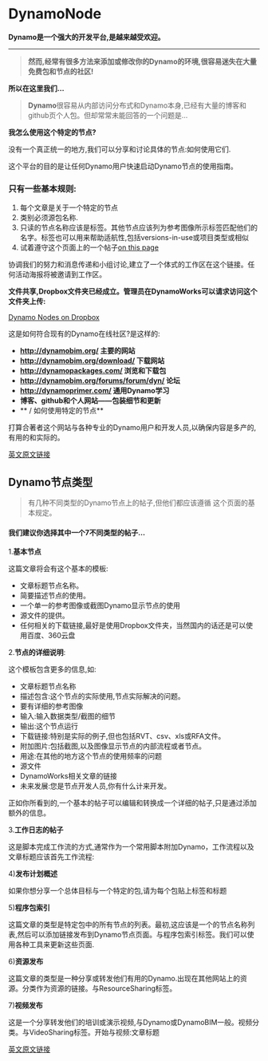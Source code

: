 # DynamoNode

**Dynamo是一个强大的开发平台,是越来越受欢迎。**

---


> **然而,经常有很多方法来添加或修改你的Dynamo的环境,很容易迷失在大量免费包和节点的社区!**

**所以在这里我们…**


> **Dynamo**很容易从内部访问分布式和Dynamo本身,已经有大量的博客和github页个人包。但却常常未能回答的一个问题是…


**我怎么使用这个特定的节点?**

没有一个真正统一的地方,我们可以分享和讨论具体的节点:如何使用它们.

这个平台的目的是让任何Dynamo用户快速启动Dynamo节点的使用指南。


### 只有一些基本规则:



1. 每个文章是关于一个特定的节点
1. 类别必须源包名称.
1. 只读的节点名称应该是标签。其他节点应该列为参考图像所示标签匹配他们的名字。标签也可以用来帮助适航性,包括versions-in-use或项目类型或相似
1. 试着遵守这个页面上的一个帖子[on this page](http://deattor.com/?p=18)


协调我们的努力和消息传递和小组讨论,建立了一个体式的工作区在这个链接。任何活动海报将被邀请到工作区。

**文件共享,Dropbox文件夹已经成立。管理员在DynamoWorks可以请求访问这个文件夹上传:**

[Dynamo Nodes on Dropbox](http://deattor.com/?p=12)

这是如何符合现有的Dynamo在线社区?是这样的:

* **http://dynamobim.org/ 主要的网站**
* **http://dynamobim.org/download/ 下载网站**
* **http://dynamopackages.com/ 浏览和下载包**
* **http://dynamobim.org/forums/forum/dyn/ 论坛**
* **http://dynamoprimer.com/ 通用Dynamo学习**
* **博客、github和个人网站——包装细节和更新**
* **         / 如何使用特定的节点**


打算合著者这个网站与各种专业的Dynamo用户和开发人员,以确保内容是多产的,有用的和实际的。


[英文原文链接](https://dynamonodes.com/2015/12/25/what-is-this-site/)


## Dynamo节点类型


> 有几种不同类型的Dynamo节点上的帖子,但他们都应该遵循 这个页面的基本规定。


#### 我们建议你选择其中一个7不同类型的帖子…

1.**基本节点**

这篇文章将会有这个基本的模板:

* 文章标题节点名称。
* 简要描述节点的使用。
* 一个单一的参考图像或截图Dynamo显示节点的使用
* 源文件的提供。
* 任何相关的下载链接,最好是使用Dropbox文件夹，当然国内的话还是可以使用百度、360云盘


2.**节点的详细说明**:

这个模板包含更多的信息,如:

* 文章标题节点名称
* 描述包含:这个节点的实际使用,节点实际解决的问题。
* 要有详细的参考图像
* 输入:输入数据类型/截图的细节
* 输出:这个节点运行
* 下载链接:特别是实际的例子,但也包括RVT、csv、xls或RFA文件。
* 附加图片:包括截图,以及图像显示节点的内部流程或者节点。
* 用途:在其他的地方这个节点的使用频率的问题
* 源文件
* DynamoWorks相关文章的链接
* 未来发展:您是节点开发人员,你有什么计来开发。


正如你所看到的,一个基本的帖子可以编辑和转换成一个详细的帖子,只是通过添加额外的信息。

3.**工作日志的帖子**


这是脚本完成工作流的方式,通常作为一个常用脚本附加Dynamo，工作流程以及文章标题应该首先工作流程:

4)**发布计划概述**


如果你想分享一个总体目标与一个特定的包,请为每个包贴上标签和标题

5)**程序包索引**



这篇文章的类型是特定包中的所有节点的列表。最初,这应该是一个的节点名称列表,然后可以添加链接发布到Dynamo节点页面。与程序包索引标签。我们可以使用各种工具来更新这些页面.

6)**资源发布**


这篇文章的类型是一种分享或转发他们有用的Dynamo.出现在其他网站上的资源。分类作为资源的链接。与ResourceSharing标签。

7)**视频发布**


这是一个分享转发他们的培训或演示视频,与Dynamo或DynamoBIM一般。视频分类。与VideoSharing标签。开始与视频:文章标题

 

[英文原文链接](https://dynamonodes.com/2016/01/10/types-of-posts-on-dynamoworks/)

 


 

 